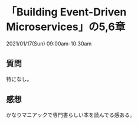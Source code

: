 # 「Building Event-Driven Microservices」の5,6章
2021/01/17(Sun) 09:00am-10:30am

## 質問
特になし。

## 感想
かなりマニアックで専門書らしい本を読んでる感ある。
